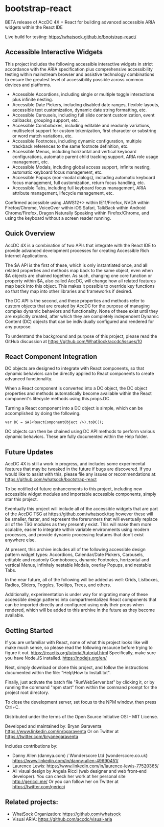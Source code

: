 # bootstrap-react
BETA release of AccDC 4X + React for building advanced accessible ARIA widgets within the React IDE

Live build for testing: https://whatsock.github.io/bootstrap-react/

Accessible Interactive Widgets
-----

This project includes the following accessible interactive widgets in strict accordance with the ARIA specification plus comprehensive accessibility testing within mainstream browser and assistive technology combinations to ensure the greatest level of accessibility possible across common devices and platforms.

* Accessible Accordions, including single or multiple toggle interactions plus infinite nesting.
* Accessible Date Pickers, including disabled date ranges, flexible layouts, accessible text customization, dynamic date string formatting, etc.
* Accessible Carousels, including full slide content customization, event callbacks, grouping support, etc.
* Accessible Comboboxes, including editable and readonly variations, multiselect support for custom tokenization, first character or substring or word match variations, etc.
* Accessible Footnotes, including dynamic configuration, multiple trackback references to the same footnote definition, etc.
* Accessible Menus, including horizontal and vertical keyboard configurations, automatic parent child tracking support, ARIA role usage management, etc.
* Accessible Modals, including global access support, infinite nesting, automatic keyboard focus management, etc.
* Accessible Popups (non-modal dialogs), including automatic keyboard focus management, full customization, return focus handling, etc.
* Accessible Tabs, including full keyboard focus management, ARIA attribute management, lifecycle management, etc.

Confirmed accessible using JAWS12+> within IE11/Firefox, NVDA within Firefox/Chrome, VoiceOver within iOS Safari, TalkBack within Android Chrome/Firefox, Dragon Naturally Speaking within Firefox/Chrome, and using the keyboard without a screen reader running.

Quick Overview
-----

AccDC 4X is a combination of two APIs that integrate with the React IDE to provide advanced development processes for creating Accessible Rich Internet Applications.

The $A API is the first of these, which is only instantiated once, and all related properties and methods map back to the same object, even when $A objects are chained together. As such, changing one core function or property within $A, also called AccDC, will change how all related features map back into this object. This makes it possible to override key functions so that they map into other libraries and frameworks if desired.

The DC API is the second, and these properties and methods refer to custom objects that are created by AccDC for the purpose of managing complex dynamic behaviors and functionality. None of these exist until they are explicitly created, after which they are completely independent Dynamic Content (DC) objects that can be individually configured and rendered for any purpose.

To understand the background and purpose of this project, please read the GitHub discussion at
https://github.com/WhatSock/accdc/issues/10

React Component Integration
-----

DC objects are designed to integrate with React components, so that dynamic behaviors can be directly applied to React components to create advanced functionality.

When a React component is converted into a DC object, the DC object properties and methods automatically become available within the React component's lifecycle methods using this.props.DC.

Turning a React component into a DC object is simple, which can be accomplished by doing the following.

```
var DC = $A(<ReactComponentObject />).toDC();
```

DC objects can then be chained using DC API methods to perform various dynamic behaviors. These are fully documented within the Help folder.

Future Updates
-----

AccDC 4X is still a work in progress, and includes some experimental features that may be tweaked in the future if bugs are discovered. If you would like to assist with this, please file any issues or recommendations at: https://github.com/whatsock/bootstrap-react

To be notified of future enhancements to this project, including new accessible widget modules and importable accessible components, simply star this project.

Eventually this project will include all of the accessible widgets that are part of the AccDC TSG at https://github.com/whatsock/tsg
however these will be smaller, faster, and represent the forerunners that will eventually replace all of the TSG modules as they presently exist. This will make them more scalable, easier to integrate within variable environments using modern processes, and provide dynamic processing features that don't exist anywhere else.

At present, this archive includes all of the following accessible design pattern widget types: Accordions, Calendar/Date Pickers, Carousels, editable and readonly Comboboxes, dynamic Footnotes, horizontal and vertical Menus, infinitely nestable Modals, overlay Popups, and nestable Tabs.

In the near future, all of the following will be added as well: Grids, Listboxes, Radios, Sliders, Toggles, Tooltips, Trees, and others.

Additionally, experimentation is under way for migrating many of these accessible design patterns into compartmentalized React components that can be imported directly and configured using only their props when rendered, which will be added to this archive in the future as they become available.

Getting Started
-----

If you are unfamiliar with React, none of what this project looks like will make much sense, so please read the following resource before trying to figure it out.
https://reactjs.org/tutorial/tutorial.html
Specifically, make sure you have Node.JS installed.
https://nodejs.org/en/

Next, simply download or clone this project, and follow the instructions documented within the file: "Help\How to Install.txt".

Finally, just activate the batch file "RunWebServer.bat" by clicking it, or by running the command "npm start" from within the command prompt for the project root directory.

To close the development server, set focus to the NPM window, then press Ctrl+C.

Distributed under the terms of the Open Source Initiative OSI - MIT License.

Developed and maintained by: Bryan Garaventa https://www.linkedin.com/in/bgaraventa
Or on Twitter at https://twitter.com/bryanegaraventa

Includes contributions by:

* Danny Allen (dannya.com) / Wonderscore Ltd (wonderscore.co.uk) https://www.linkedin.com/in/danny-allen-49690451/
* Laurence Lewis: https://www.linkedin.com/in/laurence-lewis-77520365/ 
* All visual design by Angela Ricci (web designer and web front-end developer). You can check her work at her personal site http://gericci.me/ Or you can follow her on Twitter at https://twitter.com/gericci

Related projects:
-----

* WhatSock Organization: https://github.com/whatsock
* Visual ARIA: https://github.com/accdc/visual-aria
